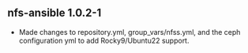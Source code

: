 ## nfs-ansible 1.0.2-1

* Made changes to repository.yml, group_vars/nfss.yml, and the ceph configuration yml to add Rocky9/Ubuntu22 support.